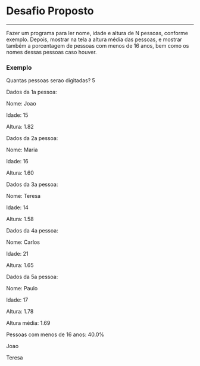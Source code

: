 <h1>Desafio Proposto</h1>
<hr>
<p>Fazer um programa para ler nome, idade e altura de N pessoas, conforme exemplo. Depois, mostrar na tela a altura média das pessoas, e mostrar também a porcentagem de pessoas com menos de 16 anos, bem como os nomes dessas pessoas caso houver. </p>

<h3>Exemplo</h3>
<p>Quantas pessoas serao digitadas? 5</p>
<p>Dados da 1a pessoa:</p>
<p>Nome: Joao</p>
<p>Idade: 15</p>
<p>Altura: 1.82</p>
<p>Dados da 2a pessoa:</p>
<p>Nome: Maria</p>
<p>Idade: 16</p>
<p>Altura: 1.60</p>
<p>Dados da 3a pessoa:</p>
<p>Nome: Teresa</p>
<p>Idade: 14</p>
<p>Altura: 1.58</p>
<p>Dados da 4a pessoa:</p>
<p>Nome: Carlos</p>
<p>Idade: 21</p>
<p>Altura: 1.65</p>
<p>Dados da 5a pessoa:</p>
<p>Nome: Paulo</p>
<p>Idade: 17</p>
<p>Altura: 1.78</p>
<p>Altura média: 1.69</p>
<p>Pessoas com menos de 16 anos: 40.0%</p>
<p>Joao</p>
<p>Teresa</p>
